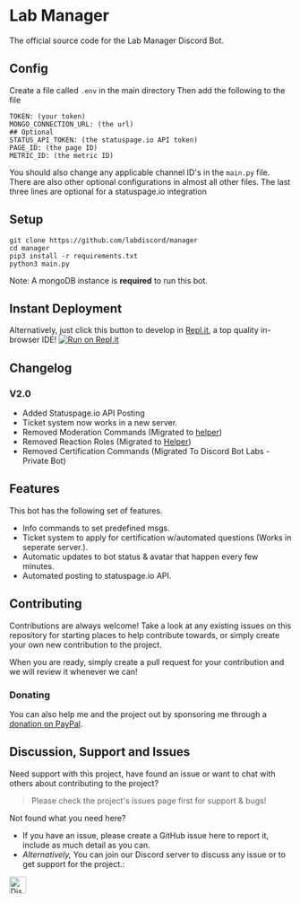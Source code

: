 # Lab Manager
The official source code for the Lab Manager Discord Bot.


## Config
Create a file called `.env` in the main directory
Then add the following to the file
```
TOKEN: (your token)
MONGO_CONNECTION_URL: (the url)
## Optional
STATUS_API_TOKEN: (the statuspage.io API token)
PAGE_ID: (the page ID)
METRIC_ID: (the metric ID)
```
You should also change any applicable channel ID's in the `main.py` file. There are also other optional configurations in almost all other files. 
The last three lines are optional for a statuspage.io integration

## Setup
```shell
git clone https://github.com/labdiscord/manager
cd manager
pip3 install -r requirements.txt
python3 main.py
```

Note: A mongoDB instance is **required** to run this bot.

## Instant Deployment
Alternatively, just click this button to develop in [Repl.it](https://repl.it), a top quality in-browser IDE! [![Run on Repl.it](https://repl.it/badge/github/labdiscord/bot)](https://repl.it/github/labdiscord/bot)

## Changelog

### V2.0
- Added Statuspage.io API Posting
- Ticket system now works in a new server.
- Removed Moderation Commands (Migrated to [helper](http://dbots.cc/toast))
- Removed Reaction Roles (Migrated to [Helper](http://dbots.cc/helper))
- Removed Certification Commands (Migrated To Discord Bot Labs - Private Bot)

## Features
This bot has the following set of features.
- Info commands to set predefined msgs.
- Ticket system to apply for certification w/automated questions (Works in seperate server.).
- Automatic updates to bot status & avatar that happen every few minutes.
- Automated posting to statuspage.io API.


## Contributing
Contributions are always welcome!
Take a look at any existing issues on this repository for starting places to help contribute towards, or simply create your own new contribution to the project.

When you are ready, simply create a pull request for your contribution and we will review it whenever we can!


### Donating

You can also help me and the project out by sponsoring me through a [donation on PayPal](http://paypal.me/discordlabs).


## Discussion, Support and Issues

Need support with this project, have found an issue or want to chat with others about contributing to the project?
> Please check the project's issues page first for support & bugs!

Not found what you need here?

* If you have an issue, please create a GitHub issue here to report it, include as much detail as you can.
* _Alternatively,_ You can join our Discord server to discuss any issue or to get support for the project.:

<a href="http://discordlabs.org/discord" target="_blank">
    <img src="https://discordapp.com/api/guilds/608711879858192479/embed.png" alt="Discord" height="30">
</a>
